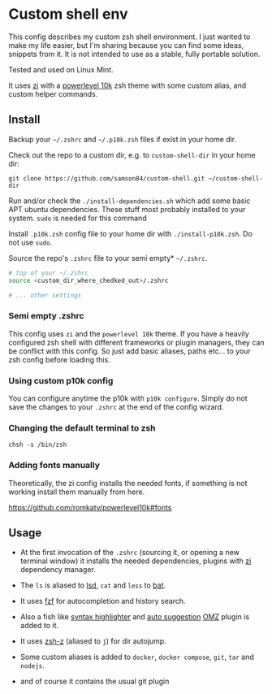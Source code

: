 # Custom shell env

This config describes my custom zsh shell environment. 
I just wanted to make my life easier, but I'm sharing because you can find
some ideas, snippets from it. It is not intended to use as a stable, fully portable
solution.

Tested and used on Linux Mint.

It uses [zi](https://wiki.zshell.dev/) with a [powerlevel 10k](https://github.com/romkatv/powerlevel10k) 
zsh theme with some custom alias, and custom helper commands.

## Install

Backup your `~/.zshrc` and `~/.p10k.zsh` files if exist in your home dir.

Check out the repo to a custom dir, e.g. to `custom-shell-dir` in your home dir:

`git clone https://github.com/samson84/custom-shell.git ~/custom-shell-dir`

Run and/or check the `./install-dependencies.sh` which add some basic APT ubuntu
dependencies. These stuff most probably installed to your system. 
`sudo` is needed for this command

Install `.p10k.zsh` config file to your home dir with `./install-p10k.zsh`. 
Do not use `sudo`.

Source the repo's `.zshrc` file to your semi empty* `~/.zshrc`. 

```bash
# top of your ~/.zshrc
source <custom_dir_where_chedked_out>/.zshrc

# ... other settings
```

### Semi empty .zshrc

This config uses `zi` and the `powerlevel 10k` theme. If you have a heavily configured
zsh shell with different frameworks or plugin managers, they can be conflict with this
config. So just add basic aliases, paths etc... to your zsh config before loading this.

### Using custom p10k config

You can configure anytime the p10k with `p10k configure`. Simply do not save the
changes to your `.zshrc` at the end of the config wizard.

### Changing the default terminal to zsh

`chsh -s /bin/zsh`

### Adding fonts manually

Theoretically, the zi config installs the needed fonts, if something is not working
install them manually from here.

https://github.com/romkatv/powerlevel10k#fonts

## Usage

- At the first invocation of the `.zshrc` (sourcing it, or opening a new terminal window)
it installs the needed dependencies, plugins with [zi](https://wiki.zshell.dev/) dependency manager.

- The `ls` is aliased to [lsd](https://github.com/Peltoche/lsd), `cat` and `less` to [bat](https://github.com/sharkdp/bat).

- It uses [fzf](https://github.com/junegunn/fzf) for autocompletion and history search.

- Also a fish like [syntax highlighter](https://github.com/zsh-users/zsh-syntax-highlighting) and [auto suggestion](https://github.com/zsh-users/zsh-autosuggestions) [OMZ](https://ohmyz.sh/) plugin is added to it.

- It uses [zsh-z](https://github.com/agkozak/zsh-z) (aliased to `j`) for dir autojump.

- Some custom aliases is added to `docker`, `docker compose`, `git`, `tar` and `nodejs`.

- and of course it contains the usual git plugin
